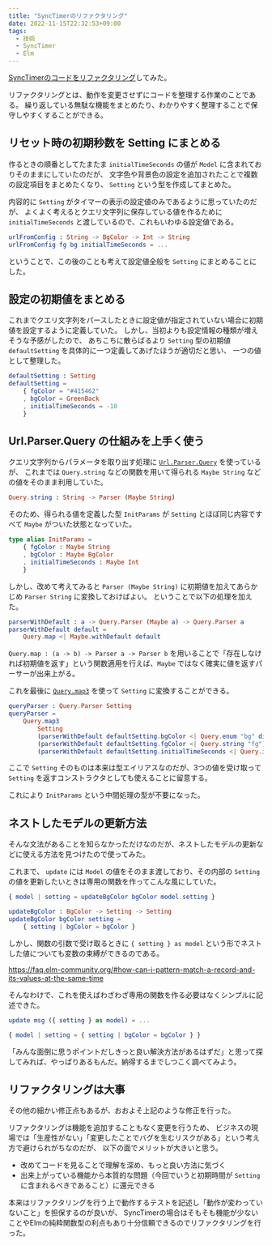 ```yaml
---
title: "SyncTimerのリファクタリング"
date: 2022-11-15T22:32:53+09:00
tags:
  - 技術
  - SyncTimer
  - Elm
---
```


[SyncTimerのコードをリファクタリング](https://github.com/mather/sync-timer/pull/45)してみた。

リファクタリングとは、動作を変更させずにコードを整理する作業のことである。
繰り返している無駄な機能をまとめたり、わかりやすく整理することで保守しやすくすることができる。

<!--more-->

## リセット時の初期秒数を Setting にまとめる

作るときの順番としてたまたま `initialTimeSeconds` の値が `Model` に含まれておりそのままにしていたのだが、
文字色や背景色の設定を追加されたことで複数の設定項目をまとめたくなり、 `Setting` という型を作成してまとめた。

内容的に `Setting` がタイマーの表示の設定値のみであるように思っていたのだが、
よくよく考えるとクエリ文字列に保存している値を作るために `initialTimeSeconds` と渡しているので、これもいわゆる設定値である。

```elm
urlFromConfig : String -> BgColor -> Int -> String
urlFromConfig fg bg initialTimeSeconds = ...
```

ということで、この後のことも考えて設定値全般を `Setting` にまとめることにした。


## 設定の初期値をまとめる

これまでクエリ文字列をパースしたときに設定値が指定されていない場合に初期値を設定するように定義していた。
しかし、当初よりも設定情報の種類が増えそうな予感がしたので、
あちこちに散らばるより `Setting` 型の初期値 `defaultSetting` を具体的に一つ定義してあげたほうが適切だと思い、
一つの値として整理した。

```elm
defaultSetting : Setting
defaultSetting =
    { fgColor = "#415462"
    , bgColor = GreenBack
    , initialTimeSeconds = -10
    }
```

## Url.Parser.Query の仕組みを上手く使う

クエリ文字列からパラメータを取り出す処理に [`Url.Parser.Query`](https://package.elm-lang.org/packages/elm/url/latest/Url-Parser-Query) を使っているが、
これまでは `Query.string` などの関数を用いて得られる `Maybe String` などの値をそのまま利用していた。

```elm
Query.string : String -> Parser (Maybe String)
```

そのため、得られる値を定義した型 `InitParams` が `Setting` とほぼ同じ内容ですべて `Maybe` がついた状態となっていた。

```elm
type alias InitParams =
    { fgColor : Maybe String
    , bgColor : Maybe BgColor
    , initialTimeSeconds : Maybe Int
    }
```

しかし、改めて考えてみると `Parser (Maybe String)` に初期値を加えてあらかじめ `Parser String` に変換しておけばよい。
ということで以下の処理を加えた。

```elm
parserWithDefault : a -> Query.Parser (Maybe a) -> Query.Parser a
parserWithDefault default =
    Query.map <| Maybe.withDefault default
```

`Query.map : (a -> b) -> Parser a -> Parser b` を用いることで「存在しなければ初期値を返す」という関数適用を行えば、`Maybe` ではなく確実に値を返すパーサーが出来上がる。

これを最後に [`Query.map3`](https://package.elm-lang.org/packages/elm/url/latest/Url-Parser-Query#map3) を使って `Setting` に変換することができる。

```elm
queryParser : Query.Parser Setting
queryParser =
    Query.map3
        Setting
        (parserWithDefault defaultSetting.bgColor <| Query.enum "bg" dictBgColor)
        (parserWithDefault defaultSetting.fgColor <| Query.string "fg")
        (parserWithDefault defaultSetting.initialTimeSeconds <| Query.int "init")
```

ここで `Setting` そのものは本来は型エイリアスなのだが、3つの値を受け取って `Setting` を返すコンストラクタとしても使えることに留意する。

これにより `InitParams` という中間処理の型が不要になった。

## ネストしたモデルの更新方法

そんな文法があることを知らなかっただけなのだが、ネストしたモデルの更新などに使える方法を見つけたので使ってみた。

これまで、 `update` には `Model` の値をそのまま渡しており、その内部の `Setting` の値を更新したいときは専用の関数を作ってこんな風にしていた。

```elm
{ model | setting = updateBgColor bgColor model.setting }

updateBgColor : BgColor -> Setting -> Setting
updateBgColor bgColor setting =
    { setting | bgColor = bgColor }
```

しかし、関数の引数で受け取るときに `{ setting } as model` という形でネストした値についても変数の束縛ができるのである。

https://faq.elm-community.org/#how-can-i-pattern-match-a-record-and-its-values-at-the-same-time

そんなわけで、これを使えばわざわざ専用の関数を作る必要はなくシンプルに記述できた。

```elm
update msg ({ setting } as model) = ...

{ model | setting = { setting | bgColor = bgColor } }
```

「みんな面倒に思うポイントだしきっと良い解決方法があるはずだ」と思って探してみれば、やっぱりあるもんだ。納得するまでしつこく調べてみよう。

## リファクタリングは大事

その他の細かい修正点もあるが、おおよそ上記のような修正を行った。

リファクタリングは機能を追加することもなく変更を行うため、
ビジネスの現場では「生産性がない」「変更したことでバグを生むリスクがある」という考え方で避けられがちなのだが、
以下の面でメリットが大きいと思う。

- 改めてコードを見ることで理解を深め、もっと良い方法に気づく
- 出来上がっている機能から本質的な問題（今回でいうと初期時間が `Setting` に含まれるべきであること）に還元できる

本来はリファクタリングを行う上で動作するテストを記述し「動作が変わっていないこと」を担保するのが良いが、
SyncTimerの場合はそもそも機能が少ないことやElmの純粋関数型の利点もあり十分信頼できるのでリファクタリングを行った。

